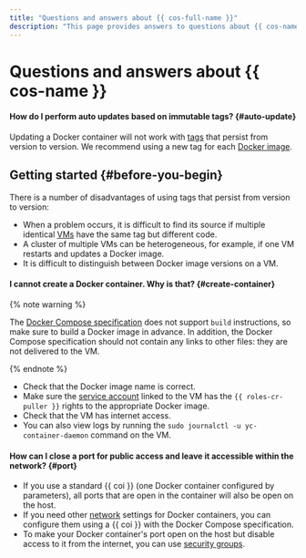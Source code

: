 ```yaml
---
title: "Questions and answers about {{ cos-full-name }}"
description: "This page provides answers to questions about {{ cos-name }}."
---
```


# Questions and answers about {{ cos-name }}

#### How do I perform auto updates based on immutable tags? {#auto-update}

Updating a Docker container will not work with [tags](../../container-registry/concepts/docker-image.md#version) that persist from version to version. We recommend using a new tag for each [Docker image](../../cos/concepts/docker-image.md).

## Getting started {#before-you-begin}

There is a number of disadvantages of using tags that persist from version to version:
* When a problem occurs, it is difficult to find its source if multiple identical [VMs](../../compute/concepts/vm.md) have the same tag but different code.
* A cluster of multiple VMs can be heterogeneous, for example, if one VM restarts and updates a Docker image.
* It is difficult to distinguish between Docker image versions on a VM.

#### I cannot create a Docker container. Why is that? {#create-container}

{% note warning %}

The [Docker Compose specification](../../cos/concepts/coi-specifications.md#compose-spec) does not support `build` instructions, so make sure to build a Docker image in advance. In addition, the Docker Compose specification should not contain any links to other files: they are not delivered to the VM.

{% endnote %}

* Check that the Docker image name is correct.
* Make sure the [service account](../../iam/concepts/users/service-accounts.md) linked to the VM has the `{{ roles-cr-puller }}` rights to the appropriate Docker image.
* Check that the VM has internet access.
* You can also view logs by running the `sudo journalctl -u yc-container-daemon` command on the VM.

#### How can I close a port for public access and leave it accessible within the network? {#port}

* If you use a standard {{ coi }} (one Docker container configured by parameters), all ports that are open in the container will also be open on the host.
* If you need other [network](../../vpc/concepts/network.md#network) settings for Docker containers, you can configure them using a {{ coi }} with the Docker Compose specification.
* To make your Docker container's port open on the host but disable access to it from the internet, you can use [security groups](../../vpc/concepts/security-groups.md).
